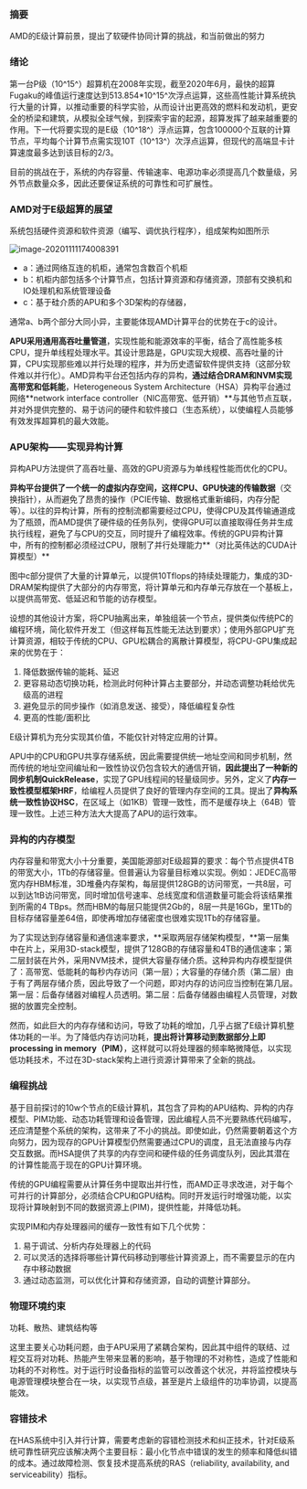 ### 摘要

AMD的E级计算前景，提出了软硬件协同计算的挑战，和当前做出的努力

### 绪论

第一台P级（10^15^）超算机在2008年实现，截至2020年6月，最快的超算Fugaku的峰值运行速度达到513.854*10^15^次浮点运算，这些高性能计算系统执行大量的计算，以推动重要的科学实验，从而设计出更高效的燃料和发动机，更安全的桥梁和建筑，从模拟全球气候，到探索宇宙的起源，超算发挥了越来越重要的作用。下一代将要实现的是E级（10^18^）浮点运算，包含100000个互联的计算节点，平均每个计算节点需实现10T（10^13^）次浮点运算，但现代的高端显卡计算速度最多达到该目标的2/3。

目前的挑战在于，系统的内存容量、传输速率、电源功率必须提高几个数量级，另外节点数量众多，因此还要保证系统的可靠性和可扩展性。

### AMD对于E级超算的展望

系统包括硬件资源和软件资源（编写、调优执行程序），组成架构如图所示

![image-20201111174008391](https://imagebag.oss-cn-chengdu.aliyuncs.com/img/image-20201111174008391.png)

- a：通过网络互连的机柜，通常包含数百个机柜
- b：机柜内部包括多个计算节点，包括计算资源和存储资源，顶部有交换机和IO处理机和系统管理设备
- c：基于硅介质的APU和多个3D架构的存储器，

通常a、b两个部分大同小异，主要能体现AMD计算平台的优势在于c的设计。

**APU采用通用高吞吐量管道**，实现性能和能源效率的平衡，结合了高性能多核CPU，提升单线程处理水平。其设计思路是，GPU实现大规模、高吞吐量的计算，CPU实现那些难以并行处理的程序，并为历史遗留软件提供支持（这部分软件难以并行化）。AMD异构平台还包括内存的异构，**通过结合DRAM和NVM实现高带宽和低耗能**，Heterogeneous System Architecture（HSA）异构平台通过网络**network interface controller（NIC高带宽、低开销）**与其他节点互联，并对外提供完整的、易于访问的硬件和软件接口（生态系统），以使编程人员能够有效发挥超算机的最大效能。

### APU架构——实现异构计算

异构APU方法提供了高吞吐量、高效的GPU资源与为单线程性能而优化的CPU。

**异构平台提供了一个统一的虚拟内存空间，这样CPU、GPU快速的传输数据**（交换指针），从而避免了昂贵的操作（PCIE传输、数据格式重新编码，内存分配等）。以往的异构计算，所有的控制流都需要经过CPU，使得CPU及其传输通道成为了瓶颈，而AMD提供了硬件级的任务队列，使得GPU可以直接取得任务并生成执行线程，避免了与CPU的交互，同时提升了编程效率。传统的GPU异构计算中，所有的控制都必须经过CPU，限制了并行处理能力**（对比英伟达的CUDA计算模型）**

图中c部分提供了大量的计算单元，以提供10Tflops的持续处理能力，集成的3D-DRAM架构提供了大部分的内存带宽，将计算单元和内存单元存放在一个基板上，以提供高带宽、低延迟和节能的访存模型。

设想的其他设计方案，将CPU抽离出来，单独组装一个节点，提供类似传统PC的编程环境，简化软件开发工（但这样每瓦性能无法达到要求）；使用外部GPU扩充计算资源，相较于传统的CPU、GPU松耦合的离散计算模型，将CPU-GPU集成起来的优势在于：

1. 降低数据传输的能耗、延迟
2. 更容易动态切换功耗，检测此时何种计算占主要部分，并动态调整功耗给优先级高的进程
3. 避免显示的同步操作（如消息发送、接受），降低编程复杂性
4. 更高的性能/面积比

E级计算机为充分实现其价值，不能仅针对特定应用的计算。

APU中的CPU和GPU共享存储系统，因此需要提供统一地址空间和同步机制，然而传统的地址空间编址和一致性协议仍包含较大的通信开销，**因此提出了一种新的同步机制QuickRelease**，实现了GPU线程间的轻量级同步。另外，定义了**内存一致性模型框架HRF**，给编程人员提供了良好的管理内存空间的工具。提出了**异构系统一致性协议HSC**，在区域上（如1KB）管理一致性，而不是缓存块上（64B）管理一致性。上述三种方法大大提高了APU的运行效率。

### 异构的内存模型

内存容量和带宽大小十分重要，美国能源部对E级超算的要求：每个节点提供4TB的带宽大小，1Tb的存储容量。但普遍认为容量目标难以实现。例如：JEDEC高带宽内存HBM标准，3D堆叠内存架构，每层提供128GB的访问带宽，一共8层，可以到达1tB访问带宽，同时增加信号速率、总线宽度和信道数量可能会将该结果推到所需的4 TBps。然而HBM的每层只能提供2Gb的，8层一共是16Gb，里1Tb的目标存储容量差64倍，即使再增加存储密度也很难实现1Tb的存储容量。

为了实现达到存储容量和通信速率要求，**采取两层存储架构模型，**第一层集中在片上，采用3D-stack模型，提供了128GB的存储容量和4TB的通信速率；第二层封装在片外，采用NVM技术，提供大容量存储介质。这种异构内存模型提供了：高带宽、低能耗的每秒内存访问（第一层）；大容量的存储介质（第二层）由于有了两层存储介质，因此导致了一个问题，即对内存的访问应当控制在第几层。第一层：后备存储器对编程人员透明。第二层：后备存储器由编程人员管理，对数据的放置完全控制。

然而，如此巨大的内存存储和访问，导致了功耗的增加，几乎占据了E级计算机整体功耗的一半。为了降低内存访问功耗，**提出将计算移动到数据部分上即processing in memory（PIM）**，这样就可以将处理器的频率略微降低，以实现低功耗技术，不过在3D-stack架构上进行资源计算带来了全新的挑战。

### 编程挑战

基于目前探讨的10w个节点的E级计算机，其包含了异构的APU结构、异构的内存模型、PIM功能、动态功耗管理和设备管理，因此编程人员不光要熟练代码编写，还应清楚整个系统的架构，这带来了不小的挑战。即使如此，仍然需要朝着这个方向努力，因为现存的GPU计算模型仍然需要通过CPU的调度，且无法直接与内存交互数据。而HSA提供了共享的内存空间和硬件级的任务调度队列，因此其潜在的计算性能高于现在的GPU计算环境。

传统的GPU编程需要从计算任务中提取出并行性，而AMD正寻求改进，对于每个可并行的计算部分，必须结合CPU和GPU结构。同时开发运行时增强功能，以实现将计算映射到不同的数据资源上(PIM)，提供性能，并降低功耗。

实现PIM和内存处理器间的缓存一致性有如下几个优势：

1. 易于调试、分析内存处理器上的代码
2. 可以灵活的选择将哪些计算代码移动到哪些计算资源上，而不需要显示的在内存中移动数据
3. 通过动态监测，可以优化计算和存储资源，自动的调整计算部分。

### 物理环境约束

功耗、散热、建筑结构等

这里主要关心功耗问题，由于APU采用了紧耦合架构，因此其中组件的联结、过程交互将对功耗、热能产生带来显著的影响，基于物理的不对称性，造成了性能和功耗的不对称性。对于运行时设备指标的监管可以改善这个状况，并将监控模块与电源管理模块整合在一块，以实现节点级，甚至是片上级组件的功率协调，以提高能效。

### 容错技术

在HAS系统中引入并行计算，需要考虑新的容错检测技术和纠正技术，针对E级系统可靠性研究应该解决两个主要目标：最小化节点中错误的发生的频率和降低纠错的成本。通过故障检测、恢复技术提高系统的RAS（reliability, availability, and serviceability）指标。

